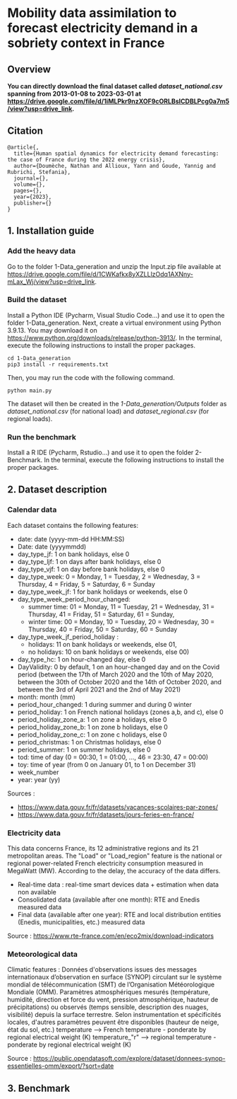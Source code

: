 # Mobility data assimilation to forecast electricity demand in a sobriety context in France

## Overview

**You can directly download the final dataset called *dataset_national.csv* spanning from 2013-01-08 to 2023-03-01 
at https://drive.google.com/file/d/1iMLPkr9nzXOF9cORLBsICDBLPcg0a7m5/view?usp=drive_link.**

## Citation

    @article{,
      title={Human spatial dynamics for electricity demand forecasting: the case of France during the 2022 energy crisis},
      author={Doumèche, Nathan and Allioux, Yann and Goude, Yannig and Rubrichi, Stefania},
      journal={},
      volume={},
      pages={},
      year={2023},
      publisher={}
    }

## 1. Installation guide

### Add the heavy data
Go to the folder 1-Data_generation and unzip the Input.zip file available at https://drive.google.com/file/d/1CWKafkx8yXZLLlzOdq1AXNny-mLax_Wj/view?usp=drive_link.

### Build the dataset
Install a Python IDE (Pycharm, Visual Studio Code...) and use it to open the folder 1-Data_generation. 
Next, create a virtual environment using Python 3.9.13.
You may download it on https://www.python.org/downloads/release/python-3913/. 
In the terminal, execute the following instructions to install the proper packages.

    cd 1-Data_generation
    pip3 install -r requirements.txt

Then, you may run the code with the following command.

    python main.py

The dataset will then be created in the _1-Data_generation/Outputs_ folder as _dataset_national.csv_ (for national 
load) and _dataset_regional.csv_ (for regional loads).

### Run the benchmark
Install a R IDE (Pycharm, Rstudio...) and use it to open the folder 2-Benchmark.
In the terminal, execute the following instructions to install the proper packages.

## 2. Dataset description

### Calendar data


Each dataset contains the following features:
- date: date (yyyy-mm-dd HH:MM:SS)
- Date: date (yyyymmdd) 
- day_type_jf: 1 on bank holidays, else 0
- day_type_ljf: 1 on days after bank holidays, else 0
- day_type_vjf: 1 on day before bank holidays, else 0
- day_type_week: 0 = Monday, 1 = Tuesday, 2 = Wednesday, 3 = Thursday, 4 = Friday, 5 = Saturday, 6 = Sunday
- day_type_week_jf: 1  for bank holidays or weekends, else 0
- day_type_week_period_hour_changed: 
  * summer time: 01 = Monday, 11 = Tuesday, 21 = Wednesday, 31 = Thursday, 41 = Friday,
      51 = Saturday, 61 = Sunday, 
  * winter time: 00 = Monday, 10 = Tuesday, 20 = Wednesday, 30 = Thursday, 40 = Friday, 50 = Saturday,
      60 = Sunday
- day_type_week_jf_period_holiday : 
  * holidays: 11 on bank holidays or weekends, else 01, 
  * no holidays: 10 on bank holidays or weekends, else 00)
- day_type_hc: 1 on hour-changed day, else 0
- DayValidity: 0 by default, 1 on an hour-changed day and on the Covid period (between the 17th of March 2020 and the 10th of May 2020,
between the 30th of October 2020 and the 14th of October 2020, and between the 3rd of April 2021 and the 2nd of May 2021)
- month: month (mm)
- period_hour_changed: 1 during summer and during 0 winter
- period_holiday: 1 on French national holidays (zones a,b, and c), else 0
- period_holiday_zone_a: 1 on zone a holidays, else 0
- period_holiday_zone_b: 1 on zone b holidays, else 0
- period_holiday_zone_c: 1 on zone c holidays, else 0
- period_christmas: 1 on Christmas holidays, else 0
- period_summer: 1 on summer holidays, else 0
- tod: time of day (0 = 00:30, 1 = 01:00, ..., 46 = 23:30, 47 = 00:00)
- toy: time of year (from 0 on January 01, to 1 on December 31)
- week_number  
- year: year (yy)

Sources :
- https://www.data.gouv.fr/fr/datasets/vacances-scolaires-par-zones/
- https://www.data.gouv.fr/fr/datasets/jours-feries-en-france/

### Electricity data

This data concerns France, its 12 administrative regions and its 21 metropolitan areas.
The "Load" or "Load_region" feature is the national or regional power-related French electricity consumption
measured in MegaWatt (MW).
According to the delay, the accuracy of the data differs.
- Real-time data : real-time smart devices data + estimation when data non available
- Consolidated data (available after one month): RTE and Enedis measured data 
- Final data  (available after one year): RTE and local distribution entities (Enedis, municipalities, etc.) measured data


Source : https://www.rte-france.com/en/eco2mix/download-indicators


### Meteorological data

Climatic features :
    Données d'observations issues des messages internationaux d’observation en surface (SYNOP)
    circulant sur le système mondial de télécommunication (SMT) de l’Organisation Météorologique Mondiale (OMM).
    Paramètres atmosphériques mesurés (température, humidité, direction et force du vent, pression atmosphérique, hauteur de précipitations)
    ou observés (temps sensible, description des nuages, visibilité) depuis la surface terrestre.
    Selon instrumentation et spécificités locales, d'autres paramètres peuvent être disponibles (hauteur de neige, état du sol, etc.)
        temperature --> French temperature - ponderate by regional electrical weight (K)
        temperature_"r" --> regional temperature - ponderate by regional electrical weight (K)

Source : https://public.opendatasoft.com/explore/dataset/donnees-synop-essentielles-omm/export/?sort=date

## 3. Benchmark 